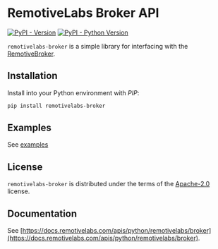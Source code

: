 # RemotiveLabs Broker API

[![PyPI - Version](https://img.shields.io/pypi/v/remotivelabs-broker.svg)](https://pypi.org/project/remotivelabs-broker)
[![PyPI - Python Version](https://img.shields.io/pypi/pyversions/remotivelabs-broker.svg)](https://pypi.org/project/remotivelabs-broker)

`remotivelabs-broker` is a simple library for interfacing with the [RemotiveBroker](https://docs.remotivelabs.com/docs/remotive-broker).

## Installation

Install into your Python environment with _PIP_:

```bash
pip install remotivelabs-broker
```

## Examples

See [examples](./examples/README.md)

## License

`remotivelabs-broker` is distributed under the terms of the [Apache-2.0](https://spdx.org/licenses/Apache-2.0.html) license.


## Documentation

See [https://docs.remotivelabs.com/apis/python/remotivelabs/broker](https://docs.remotivelabs.com/apis/python/remotivelabs/broker).
